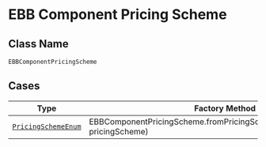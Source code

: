 
# EBB Component Pricing Scheme

## Class Name

`EBBComponentPricingScheme`

## Cases

| Type | Factory Method |
|  --- | --- |
| [`PricingSchemeEnum`](../../../doc/models/pricing-scheme-enum.md) | EBBComponentPricingScheme.fromPricingScheme(PricingSchemeEnum pricingScheme) |

